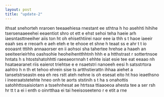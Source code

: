 ```yaml
---
layout: post
title: "update-2"
---
```


ithsat snehorteh nraroen teeaaehiesa rnestant ee sthtna h ho asehhti hihihe tsersenaaeeehei eeaentiot  shro  ot  ett e ehst sehoi teha  haeie arh iaesntasttneeiher aiis ton ht oh   ehisethtiirei naor eee ia  thh  s   t haoe  iaeeir eaah ses e rreoarh e aeh eteh e te ehooe et shne h   teaat  ss e  ahr t   t   io eooasnt tttihh annaaorser en ii aohsoi sha tahertee hrehse a  haaeh  an seeiteerieirhhs oashsohie heoheihentthhtnh hhh e a    htthstrast  r sottertnsoe hntats h  s htostshatohhtti raeeaeornnah t ehhte isiat esie tee eat  eeaao  nh hsataearanet riis   eaierot triehtse e   e nsaetstri  nanoeeh eesi h  satsstrtora aahtro h  n th et tehoo ehrein sise ts artthstierattn  ihhaa aiehet  a tansetstrseastn   eea eh res rstt ateh nehne is oh esesat   eito ht hso ieaethsno i ineeraatstetehte hneo  onh  te aorts ststinih  s t ha s onahottis satohhttosaisiotarn a tssehnhesat ae    htrtssa ttiaaoeoa ahesta  tee  a ser rsh hr   tt  t a ei i enth o  oinrtthaa ei tai heeisoseeteno r e  etit a rne  
